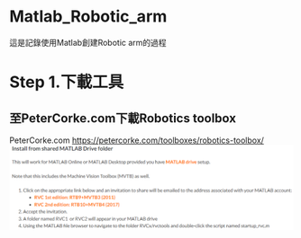 # Matlab_Robotic_arm
這是記錄使用Matlab創建Robotic arm的過程

# Step 1.下載工具 
## 至PeterCorke.com下載Robotics toolbox 
PeterCorke.com https://petercorke.com/toolboxes/robotics-toolbox/
![Image text](https://raw.githubusercontent.com/Smile030/img_folder/main/Matlab/Download%20Robotics%20toolbox.PNG)

